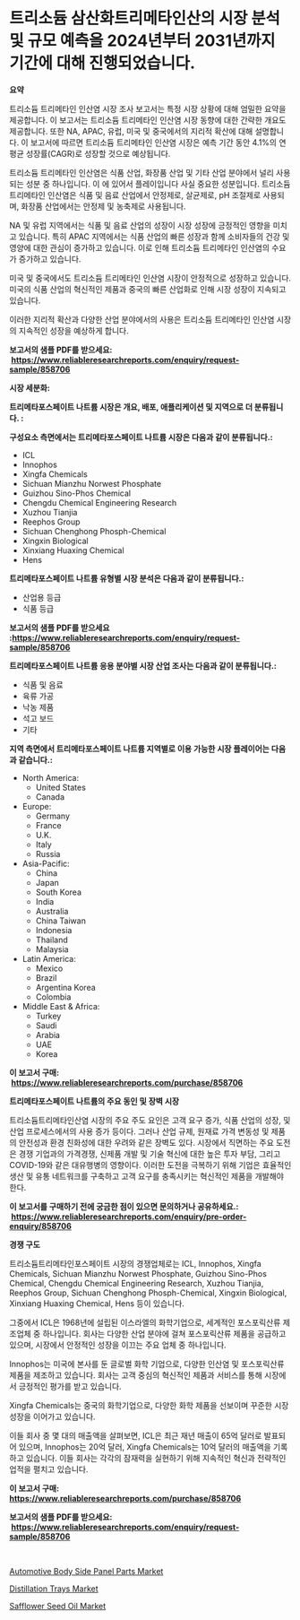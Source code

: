 <p><h1>트리소듐 삼산화트리메타인산의 시장 분석 및 규모 예측을 2024년부터 2031년까지 기간에 대해 진행되었습니다.</h1></p><p><strong>요약</strong></p>
<p><p>트리소듐 트리메타인 인산염 시장 조사 보고서는 특정 시장 상황에 대해 엄밀한 요약을 제공합니다. 이 보고서는 트리소듐 트리메타인 인산염 시장 동향에 대한 간략한 개요도 제공합니다. 또한 NA, APAC, 유럽, 미국 및 중국에서의 지리적 확산에 대해 설명합니다. 이 보고서에 따르면 트리소듐 트리메타인 인산염 시장은 예측 기간 동안 4.1%의 연 평균 성장률(CAGR)로 성장할 것으로 예상됩니다.</p><p>트리소듐 트리메타인 인산염은 식품 산업, 화장품 산업 및 기타 산업 분야에서 널리 사용되는 성분 중 하나입니다. 이 에 있어서 플레이입니다 사실 중요한 성분입니다. 트리소듐 트리메타인 인산염은 식품 및 음료 산업에서 안정제로, 살균제로, pH 조절제로 사용되며, 화장품 산업에서는 안정제 및 농축제로 사용됩니다.</p><p>NA 및 유럽 지역에서는 식품 및 음료 산업의 성장이 시장 성장에 긍정적인 영향을 미치고 있습니다. 특히 APAC 지역에서는 식품 산업의 빠른 성장과 함께 소비자들의 건강 및 영양에 대한 관심이 증가하고 있습니다. 이로 인해 트리소듐 트리메타인 인산염의 수요가 증가하고 있습니다.</p><p>미국 및 중국에서도 트리소듐 트리메타인 인산염 시장이 안정적으로 성장하고 있습니다. 미국의 식품 산업의 혁신적인 제품과 중국의 빠른 산업화로 인해 시장 성장이 지속되고 있습니다.</p><p>이러한 지리적 확산과 다양한 산업 분야에서의 사용은 트리소듐 트리메타인 인산염 시장의 지속적인 성장을 예상하게 합니다.</p></p>
<p><strong>보고서의 샘플 PDF를 받으세요: &nbsp;<a href="https://www.reliableresearchreports.com/enquiry/request-sample/858706">https://www.reliableresearchreports.com/enquiry/request-sample/858706</a></strong></p>
<p><strong>시장 세분화:</strong></p>
<p><strong> 트리메타포스페이트 나트륨 시장은 개요, 배포, 애플리케이션 및 지역으로 더 분류됩니다. :</strong></p>
<p><strong>구성요소 측면에서는 트리메타포스페이트 나트륨 시장은 다음과 같이 분류됩니다.:</strong></p>
<p><ul><li>ICL</li><li>Innophos</li><li>Xingfa Chemicals</li><li>Sichuan Mianzhu Norwest Phosphate</li><li>Guizhou Sino-Phos Chemical</li><li>Chengdu Chemical Engineering Research</li><li>Xuzhou Tianjia</li><li>Reephos Group</li><li>Sichuan Chenghong Phosph-Chemical</li><li>Xingxin Biological</li><li>Xinxiang Huaxing Chemical</li><li>Hens</li></ul></p>
<p><strong> 트리메타포스페이트 나트륨 유형별 시장 분석은 다음과 같이 분류됩니다.:</strong></p>
<p><ul><li>산업용 등급</li><li>식품 등급</li></ul></p>
<p><strong>보고서의 샘플 PDF를 받으세요 :<a href="https://www.reliableresearchreports.com/enquiry/request-sample/858706">https://www.reliableresearchreports.com/enquiry/request-sample/858706</a></strong></p>
<p><strong> 트리메타포스페이트 나트륨 응용 분야별 시장 산업 조사는 다음과 같이 분류됩니다.:</strong></p>
<p><ul><li>식품 및 음료</li><li>육류 가공</li><li>낙농 제품</li><li>석고 보드</li><li>기타</li></ul></p>
<p><strong>지역 측면에서 트리메타포스페이트 나트륨 지역별로 이용 가능한 시장 플레이어는 다음과 같습니다.:</strong></p>
<p><ul>
    <li>
        North America:
        <ul>
            <li>United States</li>
            <li>Canada</li>
        </ul>
    </li>
    <li>
        Europe:
        <ul>
            <li>Germany</li>
            <li>France</li>
            <li>U.K.</li>
            <li>Italy</li>
            <li>Russia</li>
        </ul>
    </li>
    <li>
        Asia-Pacific:
        <ul>
            <li>China</li>
            <li>Japan</li>
            <li>South Korea</li>
            <li>India</li>
            <li>Australia</li>
            <li>China Taiwan</li>
            <li>Indonesia</li>
            <li>Thailand</li>
            <li>Malaysia</li>
        </ul>
    </li>
    <li>
        Latin America:
        <ul>
            <li>Mexico</li>
            <li>Brazil</li>
            <li>Argentina Korea</li>
            <li>Colombia</li>
        </ul>
    </li>
    <li>
        Middle East & Africa:
        <ul>
            <li>Turkey</li>
            <li>Saudi</li>
            <li>Arabia</li>
            <li>UAE</li>
            <li>Korea</li>
        </ul>
    </li>
    </ul></p>
<p><strong>이 보고서 구매: &nbsp;<a href="https://www.reliableresearchreports.com/purchase/858706">https://www.reliableresearchreports.com/purchase/858706</a></strong></p>
<p><strong>트리메타포스페이트 나트륨의 주요 동인 및 장벽 시장</strong></p>
<p><p>트리소듐트리메타인산염 시장의 주요 주도 요인은 고객 요구 증가, 식품 산업의 성장, 및 산업 프로세스에서의 사용 증가 등이다. 그러나 산업 규제, 원재료 가격 변동성 및 제품의 안전성과 환경 친화성에 대한 우려와 같은 장벽도 있다. 시장에서 직면하는 주요 도전은 경쟁 기업과의 가격경쟁, 신제품 개발 및 기술 혁신에 대한 높은 투자 부담, 그리고 COVID-19와 같은 대유행병의 영향이다. 이러한 도전을 극복하기 위해 기업은 효율적인 생산 및 유통 네트워크를 구축하고 고객 요구를 충족시키는 혁신적인 제품을 개발해야 한다.</p></p>
<p><strong>이 보고서를 구매하기 전에 궁금한 점이 있으면 문의하거나 공유하세요.: &nbsp;<a href="https://www.reliableresearchreports.com/enquiry/pre-order-enquiry/858706">https://www.reliableresearchreports.com/enquiry/pre-order-enquiry/858706</a></strong></p>
<p><strong>경쟁 구도</strong></p>
<p><p>트리소듐트리메타인포스페이트 시장의 경쟁업체로는 ICL, Innophos, Xingfa Chemicals, Sichuan Mianzhu Norwest Phosphate, Guizhou Sino-Phos Chemical, Chengdu Chemical Engineering Research, Xuzhou Tianjia, Reephos Group, Sichuan Chenghong Phosph-Chemical, Xingxin Biological, Xinxiang Huaxing Chemical, Hens 등이 있습니다.</p><p>그중에서 ICL은 1968년에 설립된 이스라엘의 화학기업으로, 세계적인 포스포릭산류 제조업체 중 하나입니다. 회사는 다양한 산업 분야에 걸쳐 포스포릭산류 제품을 공급하고 있으며, 시장에서 안정적인 성장을 이끄는 주요 업체 중 하나입니다.</p><p>Innophos는 미국에 본사를 둔 글로벌 화학 기업으로, 다양한 인산염 및 포스포릭산류 제품을 제조하고 있습니다. 회사는 고객 중심의 혁신적인 제품과 서비스를 통해 시장에서 긍정적인 평가를 받고 있습니다.</p><p>Xingfa Chemicals는 중국의 화학기업으로, 다양한 화학 제품을 선보이며 꾸준한 시장 성장을 이어가고 있습니다.</p><p>이들 회사 중 몇 대의 매출액을 살펴보면, ICL은 최근 재년 매출이 65억 달러로 발표되어 있으며, Innophos는 20억 달러, Xingfa Chemicals는 10억 달러의 매출액을 기록하고 있습니다. 이들 회사는 각각의 잠재력을 실현하기 위해 지속적인 혁신과 전략적인 업적을 펼치고 있습니다.</p></p>
<p><strong>이 보고서 구매: &nbsp; <a href="https://www.reliableresearchreports.com/purchase/858706">https://www.reliableresearchreports.com/purchase/858706</a></strong></p>
<p><strong>보고서의 샘플 PDF를 받으세요: &nbsp;<a href="https://www.reliableresearchreports.com/enquiry/request-sample/858706">https://www.reliableresearchreports.com/enquiry/request-sample/858706</a></strong><strong></strong></p>
<p>&nbsp;</p>
<p><p><a href="https://nifty-kite-d51.notion.site/Automotive-Body-Side-Panel-Parts-Market-Research-Report-Provides-thorough-Industry-Overview-which-o-a06dece772934467ad7fc957fef07019">Automotive Body Side Panel Parts Market</a></p><p><a href="https://changeable-paste-463.notion.site/Distillation-Trays-Market-Size-Growth-and-Forecast-from-2024-2031-dba3487df909450baf3210f73b2e4894">Distillation Trays Market</a></p><p><a href="https://florentine-yuzu-f42.notion.site/Safflower-Seed-Oil-Market-Size-Growth-Outlook-from-2024-to-2031-projecting-at-Market-s-Trends-Anal-cd3ac4396b8d43ccbb3872bd834f45b6">Safflower Seed Oil Market</a></p></p>